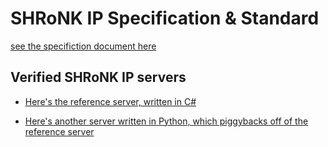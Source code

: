 # SHRoNK IP Specification & Standard

[see the specifiction document here](/RFS0001.md)

## Verified SHRoNK IP servers

* [Here's the reference server, written in C#](https://github.com/SHRoNK-Corporation/shronk-ip)

* [Here's another server written in Python, which piggybacks off of the reference server](https://git.i-am.nexus/nex/ipserv)
